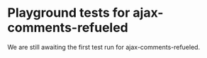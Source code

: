 # Playground tests for ajax-comments-refueled
We are still awaiting the first test run for ajax-comments-refueled.
